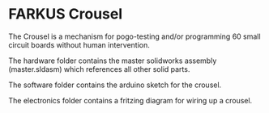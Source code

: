 FARKUS Crousel
======

The Crousel is a mechanism for pogo-testing and/or programming 60 small circuit boards without human intervention.

The hardware folder contains the master solidworks assembly (master.sldasm) which references all other solid parts.

The software folder contains the arduino sketch for the crousel.

The electronics folder contains a fritzing diagram for wiring up a crousel.
